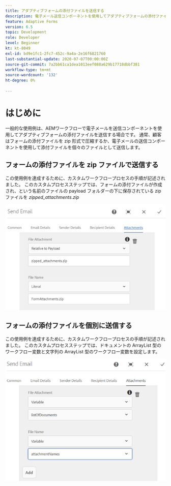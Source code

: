 ```yaml
---
title: アダプティブフォームの添付ファイルを送信する
description: 電子メール送信コンポーネントを使用してアダプティブフォームの添付ファイルを送信する
feature: Adaptive Forms
version: 6.5
topic: Development
role: Developer
level: Beginner
kt: kt-8049
exl-id: bd9e1fc1-2fc7-452c-9a4a-2e16f6821760
last-substantial-update: 2020-07-07T00:00:00Z
source-git-commit: 7a2bb61ca1dea1013eef088a629b17718dbbf381
workflow-type: tm+mt
source-wordcount: '132'
ht-degree: 0%

---
```


# はじめに



一般的な使用例は、AEMワークフローで電子メールを送信コンポーネントを使用してアダプティブフォームの添付ファイルを送信する場合です。
通常、顧客はフォームの添付ファイルを zip 形式で圧縮するか、電子メールの送信コンポーネントを使用して添付ファイルを個々のファイルとして送信します。

## フォームの添付ファイルを zip ファイルで送信する

この使用例を達成するために、カスタムワークフロープロセスの手順が記述されました。 このカスタムプロセスステップでは、フォームの添付ファイルが作成され、という名前のファイルの payload フォルダーの下に保存されている zip ファイルを *zipped_attachments.zip*

![send-form-attachments](assets/send-form-attachments.JPG)

## フォームの添付ファイルを個別に送信する

この使用例を達成するために、カスタムワークフロープロセスの手順が記述されました。 このカスタムプロセスステップでは、ドキュメントの ArrayList 型のワークフロー変数と文字列の ArrayList 型のワークフロー変数を設定します。

![send-list-of-documents](assets/send-list-of-documents.JPG)

